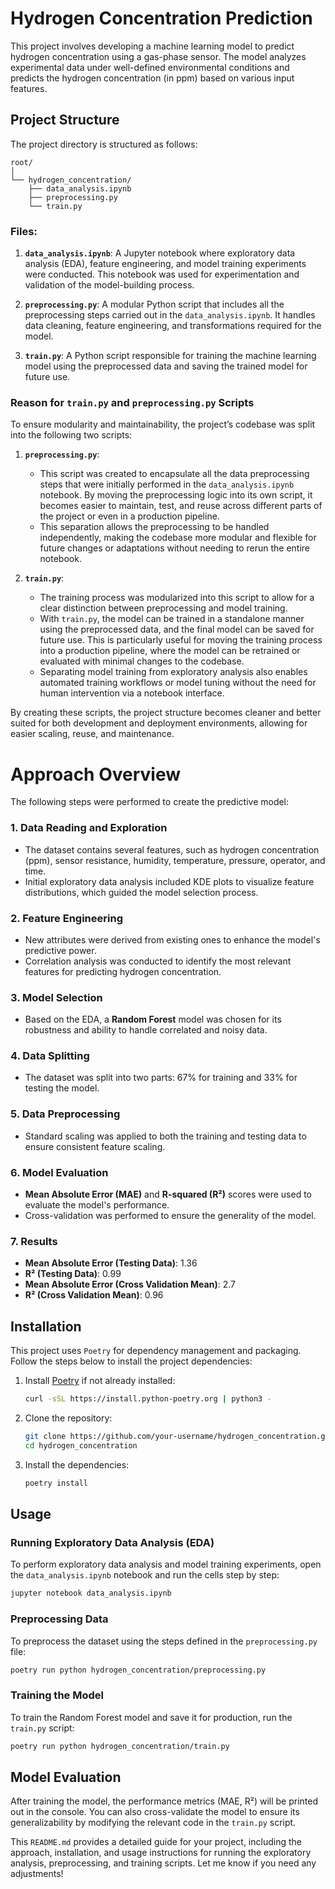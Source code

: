 
# Hydrogen Concentration Prediction

This project involves developing a machine learning model to predict hydrogen concentration using a gas-phase sensor. The model analyzes experimental data under well-defined environmental conditions and predicts the hydrogen concentration (in ppm) based on various input features.

## Project Structure

The project directory is structured as follows:

```
root/
│
└── hydrogen_concentration/
    ├── data_analysis.ipynb
    ├── preprocessing.py
    └── train.py
```

### Files:

1. **`data_analysis.ipynb`**: A Jupyter notebook where exploratory data analysis (EDA), feature engineering, and model training experiments were conducted. This notebook was used for experimentation and validation of the model-building process.

2. **`preprocessing.py`**: A modular Python script that includes all the preprocessing steps carried out in the `data_analysis.ipynb`. It handles data cleaning, feature engineering, and transformations required for the model.

3. **`train.py`**: A Python script responsible for training the machine learning model using the preprocessed data and saving the trained model for future use. 

### Reason for `train.py` and `preprocessing.py` Scripts

To ensure modularity and maintainability, the project’s codebase was split into the following two scripts:

1. **`preprocessing.py`**:
   - This script was created to encapsulate all the data preprocessing steps that were initially performed in the `data_analysis.ipynb` notebook. By moving the preprocessing logic into its own script, it becomes easier to maintain, test, and reuse across different parts of the project or even in a production pipeline.
   - This separation allows the preprocessing to be handled independently, making the codebase more modular and flexible for future changes or adaptations without needing to rerun the entire notebook.

2. **`train.py`**:
   - The training process was modularized into this script to allow for a clear distinction between preprocessing and model training. 
   - With `train.py`, the model can be trained in a standalone manner using the preprocessed data, and the final model can be saved for future use. This is particularly useful for moving the training process into a production pipeline, where the model can be retrained or evaluated with minimal changes to the codebase.
   - Separating model training from exploratory analysis also enables automated training workflows or model tuning without the need for human intervention via a notebook interface.

By creating these scripts, the project structure becomes cleaner and better suited for both development and deployment environments, allowing for easier scaling, reuse, and maintenance.

# Approach Overview

The following steps were performed to create the predictive model:

### 1. **Data Reading and Exploration**
   - The dataset contains several features, such as hydrogen concentration (ppm), sensor resistance, humidity, temperature, pressure, operator, and time.
   - Initial exploratory data analysis included KDE plots to visualize feature distributions, which guided the model selection process.
  
### 2. **Feature Engineering**
   - New attributes were derived from existing ones to enhance the model's predictive power.
   - Correlation analysis was conducted to identify the most relevant features for predicting hydrogen concentration.

### 3. **Model Selection**
   - Based on the EDA, a **Random Forest** model was chosen for its robustness and ability to handle correlated and noisy data.
   
### 4. **Data Splitting**
   - The dataset was split into two parts: 67% for training and 33% for testing the model.

### 5. **Data Preprocessing**
   - Standard scaling was applied to both the training and testing data to ensure consistent feature scaling.

### 6. **Model Evaluation**
   - **Mean Absolute Error (MAE)** and **R-squared (R²)** scores were used to evaluate the model's performance.
   - Cross-validation was performed to ensure the generality of the model.

### 7. **Results**
   - **Mean Absolute Error (Testing Data)**: 1.36
   - **R² (Testing Data)**: 0.99
   - **Mean Absolute Error (Cross Validation Mean)**: 2.7
   - **R² (Cross Validation Mean)**: 0.96

## Installation

This project uses `Poetry` for dependency management and packaging. Follow the steps below to install the project dependencies:

1. Install [Poetry](https://python-poetry.org/docs/#installation) if not already installed:

   ```bash
   curl -sSL https://install.python-poetry.org | python3 -
   ```

2. Clone the repository:

   ```bash
   git clone https://github.com/your-username/hydrogen_concentration.git
   cd hydrogen_concentration
   ```

3. Install the dependencies:

   ```bash
   poetry install
   ```

## Usage

### Running Exploratory Data Analysis (EDA)

To perform exploratory data analysis and model training experiments, open the `data_analysis.ipynb` notebook and run the cells step by step:

```bash
jupyter notebook data_analysis.ipynb
```

### Preprocessing Data

To preprocess the dataset using the steps defined in the `preprocessing.py` file:

```bash
poetry run python hydrogen_concentration/preprocessing.py
```

### Training the Model

To train the Random Forest model and save it for production, run the `train.py` script:

```bash
poetry run python hydrogen_concentration/train.py
```

## Model Evaluation

After training the model, the performance metrics (MAE, R²) will be printed out in the console. You can also cross-validate the model to ensure its generalizability by modifying the relevant code in the `train.py` script.



This `README.md` provides a detailed guide for your project, including the approach, installation, and usage instructions for running the exploratory analysis, preprocessing, and training scripts. Let me know if you need any adjustments!